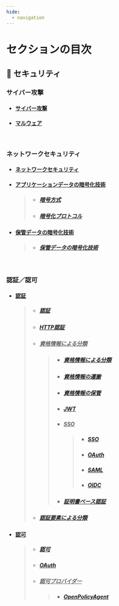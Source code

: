 ```yaml
---
hide:
  - navigation
---
```


# セクションの目次

## 🔐 セキュリティ

### サイバー攻撃

- #### [︎サイバー攻撃](https://hiroki-it.github.io/tech-notebook/security/security_cyber_attacks.html)

- #### [︎マルウェア](https://hiroki-it.github.io/tech-notebook/security/security_cyber_attacks_malware.html)

<br>

### ネットワークセキュリティ

- #### [ネットワークセキュリティ](https://hiroki-it.github.io/tech-notebook/security/security_network.html)

- #### <u>︎アプリケーションデータの暗号化技術</u>

  > - ##### [︎暗号方式](https://hiroki-it.github.io/tech-notebook/security/security_network_encryption_technology_packet_payload_method.html)
  > - ##### [︎暗号化プロトコル](https://hiroki-it.github.io/tech-notebook/security/security_network_encryption_technology_packet_payload_protocol.html)

- #### <u>︎保管データの暗号化技術</u>
  > - ##### [︎保管データの暗号化技術](https://hiroki-it.github.io/tech-notebook/security/security_network_encryption_technology_storage.html)

<br>

### 認証／認可

- #### <u>認証</u>

  > - ##### [︎認証](https://hiroki-it.github.io/tech-notebook/security/security_auth_authentication.html)
  > - ##### [︎HTTP認証](https://hiroki-it.github.io/tech-notebook/security/security_auth_authentication_http.html)
  > - ##### <u>資格情報による分類</u>
  >   > - ##### [資格情報による分類](https://hiroki-it.github.io/tech-notebook/security/security_auth_authentication_credentials.html)
  >   > - ##### [資格情報の運搬](https://hiroki-it.github.io/tech-notebook/security/security_auth_authentication_credentials_carrier.html)
  >   > - ##### [資格情報の保管](https://hiroki-it.github.io/tech-notebook/security/security_auth_authentication_credentials_store.html)
  >   > - ##### [JWT](https://hiroki-it.github.io/tech-notebook/security/security_auth_authentication_credentials_jwt.html)
  >   > - ##### <u>SSO</u>
  >   >   > - ##### [SSO](https://hiroki-it.github.io/tech-notebook/security/security_auth_authentication_credentials_sso.html)
  >   >   > - ##### [OAuth](https://hiroki-it.github.io/tech-notebook/security/security_auth_authentication_credentials_sso_oauth.html)
  >   >   > - ##### [SAML](https://hiroki-it.github.io/tech-notebook/security/security_auth_authentication_credentials_sso_saml.html)
  >   >   > - ##### [OIDC](https://hiroki-it.github.io/tech-notebook/security/security_auth_authentication_credentials_sso_oidc.html)
  >   > - ##### [証明書ベース認証](https://hiroki-it.github.io/tech-notebook/security/security_auth_authentication_credentials_certificate.html)
  > - ##### [認証要素による分類](https://hiroki-it.github.io/tech-notebook/security/security_auth_authentication_factor.html)

- #### <u>認可</u>

  > - ##### [︎認可](https://hiroki-it.github.io/tech-notebook/security/security_auth_authorization.html)
  > - ##### [OAuth](https://hiroki-it.github.io/tech-notebook/security/security_auth_authorization_oauth.html)
  > - ##### <u>認可プロバイダー</u>
  >   > - ##### [OpenPolicyAgent](https://hiroki-it.github.io/tech-notebook/security/security_auth_authorization_provider_open_policy_agent.html)

<br>
